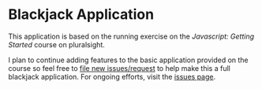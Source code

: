 # Blackjack Application

This application is based on the running exercise on the *Javascript: Getting Started* course on pluralsight.

I plan to continue adding features to the basic application provided on the course so feel free to [file new issues/request](https://github.com/ejayledesma/blackjack-application/issues/new) to help make this a full blackjack application. For ongoing efforts, visit the [issues page](https://github.com/ejayledesma/blackjack-application/issues).